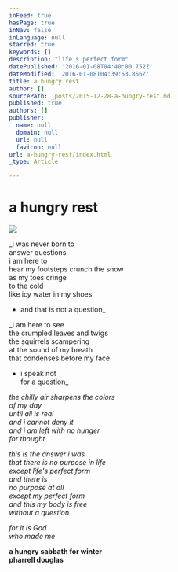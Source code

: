 ```yaml
---
inFeed: true
hasPage: true
inNav: false
inLanguage: null
starred: true
keywords: []
description: "life's perfect form"
datePublished: '2016-01-08T04:40:00.752Z'
dateModified: '2016-01-08T04:39:53.856Z'
title: a hungry rest
author: []
sourcePath: _posts/2015-12-28-a-hungry-rest.md
published: true
authors: []
publisher:
  name: null
  domain: null
  url: null
  favicon: null
url: a-hungry-rest/index.html
_type: Article

---
```

# a hungry rest
![](https://the-grid-user-content.s3-us-west-2.amazonaws.com/485f676f-dfe2-45fa-8b39-6d05e3535b1c.gif)

_i was never born to  
answer questions  
i am here to  
hear my footsteps crunch the snow  
as my toes cringe  
to the cold  
like icy water in my shoes  
- and that is not a question_

_i am here to see  
the crumpled leaves and twigs  
the squirrels scampering  
at the sound of my breath  
that condenses before my face  
- i speak not  
for a question_

_the chilly air sharpens the colors  
of my day  
until all is real  
and i cannot deny it  
and i am left with no hunger  
for thought_

_this is the answer i was  
that there is no purpose in life  
except life's perfect form  
and there is  
no purpose at all  
except my perfect form  
and this my body is free  
without a question_

_for it is God  
who made me_

**a hungry sabbath for winter  
pharrell douglas**
